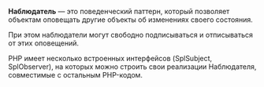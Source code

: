 **Наблюдатель** — это поведенческий паттерн, который позволяет объектам оповещать другие объекты об изменениях своего состояния.

При этом наблюдатели могут свободно подписываться и отписываться от этих оповещений.

PHP имеет несколько встроенных интерфейсов (SplSubject, SplObserver), на которых можно строить свои реализации Наблюдателя, совместимые с остальным PHP-кодом.